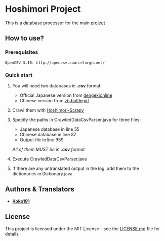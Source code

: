 # Hoshimori Project

This is a database processor for the main [project](https://github.com/kokonguyen191/Hoshimori-Project)

## How to use?

### Prerequisites

```
OpenCSV 3.10: http://opencsv.sourceforge.net/
```

### Quick start


1. You will need two databases in **.csv** format:
    - Official Japanese version from [dengekionline](https://wiki.dengekionline.com/battlegirl/)
    - Chinese version from [zh.battlegirl](https://zh.battlegirl.wikia.com/)

2. Crawl them with [Hoshimori-Scrapy](https://github.com/kokonguyen191/Hoshimori-Scrapy)

3. Specify the paths in CrawledDataCsvParser.java for three files:
    - Japanese database in line 55
    - Chinese database in line 87
    - Output file in line 959

    *All of them MUST be in **.csv** format*

4. Execute CrawledDataCsvParser.java

5. If there are any untranslated output in the log, add them to the dictionaries in Dictionary.java

## Authors & Translators

* **[Koko191](https://github.com/kokonguyen191)**

## License

This project is licensed under the MIT License - see the [LICENSE.md](LICENSE) file for details
